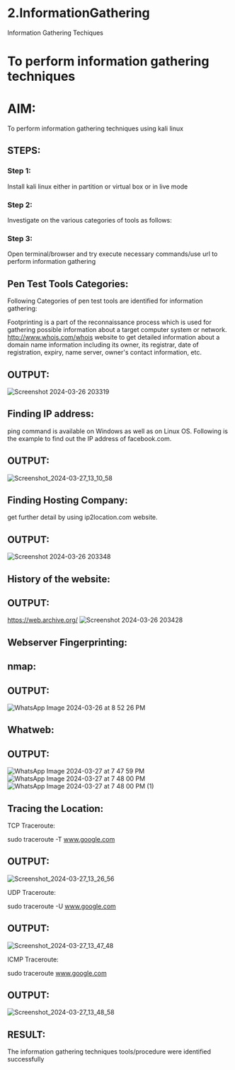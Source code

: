# 2.InformationGathering
Information Gathering Techiques

# To perform information gathering techniques

# AIM:

To perform information gathering techniques using kali linux 

## STEPS:

### Step 1:

Install kali linux either in partition or virtual box or in live mode

### Step 2:

Investigate on the various categories of tools as follows:

### Step 3:
Open terminal/browser and try execute necessary commands/use url to perform information gathering

## Pen Test Tools Categories:  

Following Categories of pen test tools are identified for information gathering:

Footprinting is a part of the reconnaissance process which is used for gathering possible information about a target computer system or network.
http://www.whois.com/whois website to get detailed information about a domain name information including its owner, its registrar, date of registration, expiry, name server, owner's contact information, etc.

## OUTPUT:
![Screenshot 2024-03-26 203319](https://github.com/Saranyaaav/InformationGathering/assets/144870813/8fb11c70-906c-4276-81c7-e68d2bd845f5)

## Finding IP address:

ping command is available on Windows as well as on Linux OS. Following is the example to find out the IP address of facebook.com.

## OUTPUT:
![Screenshot_2024-03-27_13_10_58](https://github.com/Saranyaaav/InformationGathering/assets/144870813/c5aeb7f1-de87-4d2c-ae44-22f3489edd32)

## Finding Hosting Company:

get further detail by using ip2location.com website.

## OUTPUT:
![Screenshot 2024-03-26 203348](https://github.com/Saranyaaav/InformationGathering/assets/144870813/3711f722-358f-49a5-87f4-dffade96bb62)

## History of the website:

## OUTPUT:
https://web.archive.org/
![Screenshot 2024-03-26 203428](https://github.com/Saranyaaav/InformationGathering/assets/144870813/8cd9a57e-9129-4200-9b1a-24d4bd82c9c1)

## Webserver Fingerprinting:

## nmap:

## OUTPUT:
![WhatsApp Image 2024-03-26 at 8 52 26 PM](https://github.com/Saranyaaav/InformationGathering/assets/144870813/865d69f2-e6a2-4b69-b748-d01eec8276c2)

## Whatweb:

## OUTPUT:
![WhatsApp Image 2024-03-27 at 7 47 59 PM](https://github.com/Saranyaaav/InformationGathering/assets/144870813/6cebb5c6-dfdd-4bd0-b5a9-76f4f5a738e8)
![WhatsApp Image 2024-03-27 at 7 48 00 PM](https://github.com/Saranyaaav/InformationGathering/assets/144870813/46274549-a28b-447f-8a2f-310cde94db0b)
![WhatsApp Image 2024-03-27 at 7 48 00 PM (1)](https://github.com/Saranyaaav/InformationGathering/assets/144870813/40f62451-b387-463b-9890-2a8a71385295)

## Tracing the Location:

TCP Traceroute:

sudo traceroute -T www.google.com

## OUTPUT:
![Screenshot_2024-03-27_13_26_56](https://github.com/Saranyaaav/InformationGathering/assets/144870813/d65829a0-c709-4919-ae52-50ab65753cae)

UDP Traceroute:

sudo traceroute -U www.google.com

## OUTPUT:
![Screenshot_2024-03-27_13_47_48](https://github.com/Saranyaaav/InformationGathering/assets/144870813/26996bf3-2694-4f65-be18-a82535b83e5e)

ICMP Traceroute:

sudo traceroute  www.google.com

## OUTPUT:
![Screenshot_2024-03-27_13_48_58](https://github.com/Saranyaaav/InformationGathering/assets/144870813/2c8b5546-d78f-4a5d-86b3-ea0fd9286add)

## RESULT:
The information gathering techniques tools/procedure were  identified successfully
